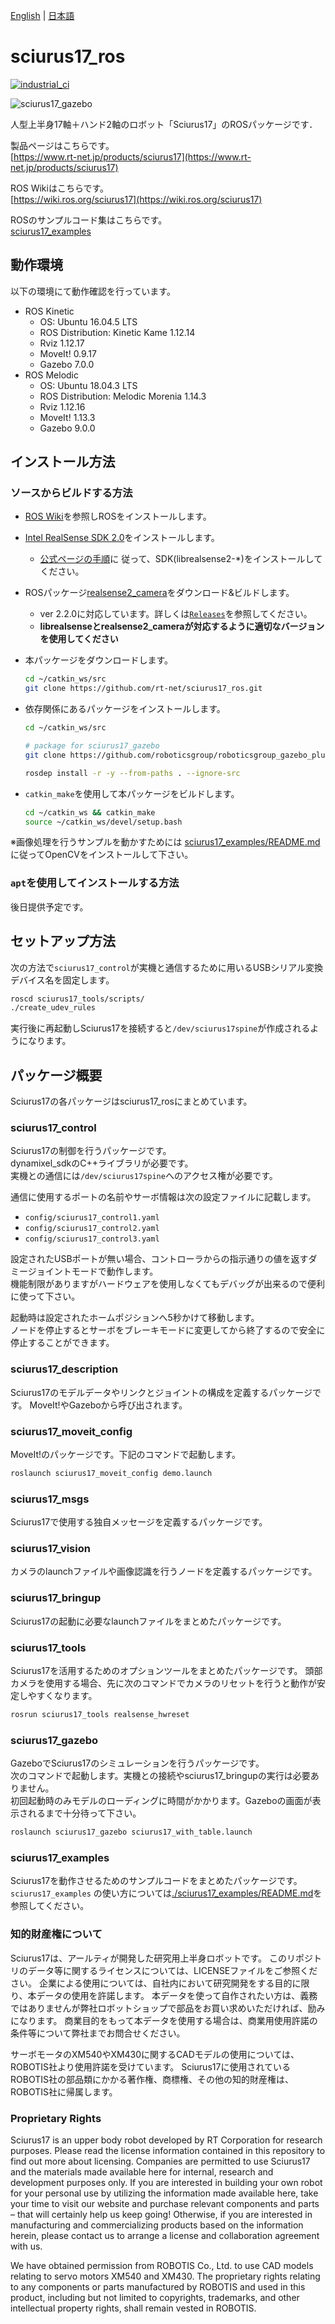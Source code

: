 [English](README.en.md) | [日本語](README.md)

sciurus17_ros
====

[![industrial_ci](https://github.com/rt-net/sciurus17_ros/workflows/industrial_ci/badge.svg?branch=master)](https://github.com/rt-net/sciurus17_ros/actions?query=workflow%3Aindustrial_ci+branch%3Amaster)

![sciurus17_gazebo](https://rt-net.github.io/images/sciurus17/sciurus17_gazebo.png "sciurus17_gazebo")

人型上半身17軸＋ハンド2軸のロボット「Sciurus17」のROSパッケージです．   

製品ページはこちらです。  
[https://www.rt-net.jp/products/sciurus17](https://www.rt-net.jp/products/sciurus17)

ROS Wikiはこちらです。  
[https://wiki.ros.org/sciurus17](https://wiki.ros.org/sciurus17)

ROSのサンプルコード集はこちらです。  
[sciurus17_examples](https://github.com/rt-net/sciurus17_ros/tree/master/sciurus17_examples)

## 動作環境

以下の環境にて動作確認を行っています。

- ROS Kinetic
  - OS: Ubuntu 16.04.5 LTS
  - ROS Distribution: Kinetic Kame 1.12.14
  - Rviz 1.12.17
  - MoveIt! 0.9.17
  - Gazebo 7.0.0
- ROS Melodic
  - OS: Ubuntu 18.04.3 LTS
  - ROS Distribution: Melodic Morenia 1.14.3
  - Rviz 1.12.16
  - MoveIt! 1.13.3
  - Gazebo 9.0.0
  
## インストール方法

### ソースからビルドする方法

- [ROS Wiki](http://wiki.ros.org/ja/kinetic/Installation/Ubuntu)を参照しROSをインストールします。

- [Intel RealSense SDK 2.0](https://github.com/IntelRealSense/librealsense)をインストールします。
  - [公式ページの手順](https://github.com/IntelRealSense/librealsense/blob/master/doc/distribution_linux.md)に
  従って、SDK(librealsense2-*)をインストールしてください。

- ROSパッケージ[realsense2_camera](http://wiki.ros.org/realsense2_camera)をダウンロード&ビルドします。
  - ver 2.2.0に対応しています。詳しくは[`Releases`](https://github.com/IntelRealSense/realsense-ros/releases)を参照してください。
  - **librealsenseとrealsense2_cameraが対応するように適切なバージョンを使用してください**

- 本パッケージをダウンロードします。

  ```bash
  cd ~/catkin_ws/src
  git clone https://github.com/rt-net/sciurus17_ros.git
  ```

- 依存関係にあるパッケージをインストールします。

  ```bash
  cd ~/catkin_ws/src

  # package for sciurus17_gazebo
  git clone https://github.com/roboticsgroup/roboticsgroup_gazebo_plugins.git

  rosdep install -r -y --from-paths . --ignore-src
  ```

- `catkin_make`を使用して本パッケージをビルドします。

  ```bash
  cd ~/catkin_ws && catkin_make
  source ~/catkin_ws/devel/setup.bash
  ```
※画像処理を行うサンプルを動かすためには
[sciurus17_examples/README.md](./sciurus17_examples/README.md)
に従ってOpenCVをインストールして下さい。

### `apt`を使用してインストールする方法

後日提供予定です。

## セットアップ方法

次の方法で`sciurus17_control`が実機と通信するために用いるUSBシリアル変換デバイス名を固定します。

```bash
roscd sciurus17_tools/scripts/
./create_udev_rules
```

実行後に再起動しSciurus17を接続すると`/dev/sciurus17spine`が作成されるようになります。

## パッケージ概要

Sciurus17の各パッケージはsciurus17_rosにまとめています。  

### sciurus17_control
Sciurus17の制御を行うパッケージです。  
dynamixel_sdkのC++ライブラリが必要です。  
実機との通信には`/dev/sciurus17spine`へのアクセス権が必要です。

通信に使用するポートの名前やサーボ情報は次の設定ファイルに記載します。  

- `config/sciurus17_control1.yaml`
- `config/sciurus17_control2.yaml`
- `config/sciurus17_control3.yaml`

設定されたUSBポートが無い場合、コントローラからの指示通りの値を返すダミージョイントモードで動作します。  
機能制限がありますがハードウェアを使用しなくてもデバッグが出来るので便利に使って下さい。  

起動時は設定されたホームポジションへ5秒かけて移動します。  
ノードを停止するとサーボをブレーキモードに変更してから終了するので安全に停止することができます。  

### sciurus17_description

Sciurus17のモデルデータやリンクとジョイントの構成を定義するパッケージです。
MoveIt!やGazeboから呼び出されます。

### sciurus17_moveit_config

MoveIt!のパッケージです。下記のコマンドで起動します。

```bash
roslaunch sciurus17_moveit_config demo.launch
```

### sciurus17_msgs

Sciurus17で使用する独自メッセージを定義するパッケージです。

### sciurus17_vision

カメラのlaunchファイルや画像認識を行うノードを定義するパッケージです。

### sciurus17_bringup

Sciurus17の起動に必要なlaunchファイルをまとめたパッケージです。

### sciurus17_tools

Sciurus17を活用するためのオプションツールをまとめたパッケージです。
頭部カメラを使用する場合、先に次のコマンドでカメラのリセットを行うと動作が安定しやすくなります。

```bash
rosrun sciurus17_tools realsense_hwreset
```

### sciurus17_gazebo

GazeboでSciurus17のシミュレーションを行うパッケージです。  
次のコマンドで起動します。実機との接続やsciurus17_bringupの実行は必要ありません。  
初回起動時のみモデルのローディングに時間がかかります。Gazeboの画面が表示されるまで十分待って下さい。  

```bash
roslaunch sciurus17_gazebo sciurus17_with_table.launch
```

### sciurus17_examples

Sciurus17を動作させるためのサンプルコードをまとめたパッケージです。  
`sciurus17_examples` の使い方については[./sciurus17_examples/README.md](./sciurus17_examples/README.md)を参照してください。  

### 知的財産権について

Sciurus17は、アールティが開発した研究用上半身ロボットです。
このリポジトリのデータ等に関するライセンスについては、LICENSEファイルをご参照ください。
企業による使用については、自社内において研究開発をする目的に限り、本データの使用を許諾します。 
本データを使って自作されたい方は、義務ではありませんが弊社ロボットショップで部品をお買い求めいただければ、励みになります。
商業目的をもって本データを使用する場合は、商業用使用許諾の条件等について弊社までお問合せください。

サーボモータのXM540やXM430に関するCADモデルの使用については、ROBOTIS社より使用許諾を受けています。 
Sciurus17に使用されているROBOTIS社の部品類にかかる著作権、商標権、その他の知的財産権は、ROBOTIS社に帰属します。

### Proprietary Rights

Sciurus17 is an upper body robot developed by RT Corporation for research purposes. Please read the license information contained in this repository to find out more about licensing. Companies are permitted to use Sciurus17 and the materials made available here for internal, research and development purposes only. If you are interested in building your own robot for your personal use by utilizing the information made available here, take your time to visit our website and purchase relevant components and parts – that will certainly help us keep going! Otherwise, if you are interested in manufacturing and commercializing products based on the information herein, please contact us to arrange a license and collaboration agreement with us. 

We have obtained permission from ROBOTIS Co., Ltd. to use CAD models relating to servo motors XM540 and XM430. The proprietary rights relating to any components or parts manufactured by ROBOTIS and used in this product, including but not limited to copyrights, trademarks, and other intellectual property rights, shall remain vested in ROBOTIS. 

